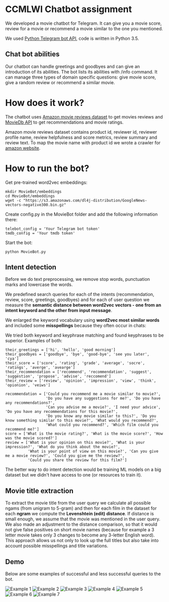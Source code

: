 # CCMLWI Chatbot assignment

We developed a movie chatbot for Telegram. It can give you a movie score, review for a movie or recommend a movie similar to the one you mentioned.

We used [Python Telegram bot API](https://github.com/python-telegram-bot/python-telegram-bot), code is written in Python 3.5.

## Chat bot abilities
Our chatbot can handle greetings and goodbyes and can give an introduction of its abilities. The bot lists its abilities with /info command.
It can manage three types of domain specific questions: give movie score, give a random review or recommend a similar movie.


# How does it work?
The chatbot uses [Amazon movie reviews dataset](https://snap.stanford.edu/data/web-Movies.html) to get movies reviews and
[MovieDb API](https://www.themoviedb.org) to get recommendations and movie ratings.

Amazon movie reviews dataset contains product id, reviewer id, reviewer profile name, review helpfulness and score metrics, review summary and review text.
To map the movie name with product id we wrote a crawler for [amazon website](https://www.amazon.com/product-reviews/).

# How to run the bot?

Get pre-trained word2vec embeddings:
```
mkdir MovieBot/embeddings
cd MovieBot/embeddings
wget -c "https://s3.amazonaws.com/dl4j-distribution/GoogleNews-vectors-negative300.bin.gz"
```

Create config.py in the MovieBot folder and add the following information there:
```
telebot_config = 'Your Telegram bot token'
tmdb_config = 'Your tmdb token'
```

Start the bot:
```
python MovieBot.py
```

## Intent detection

Before we do text preprocessing, we remove stop words, punctuation marks and lowercase the words.

We predefined search queries for each of the intents (recommendation, review, score, greetings, goodbyes) and for each of user question we measure the **semantic distance between word2vec vectors - one from an intent keyword and the other from input message**.

We enlarged the keyword vocabulary using **word2vec most similar words** and included some **misspellings** because they often occur in chats:

We tried both keyword and keyphrase matching and found keyphrases to be superior. Examples of both:
```
their_greetings = ['hi', 'hello', 'good morning']
their_goodbyes = ['goodbye', 'bye', 'good-bye', 'see you later', 'cya']
their_score = ['score', 'rating', 'grade', 'average', 'socre', 'ratings', 'averge', 'avearge']
their_recommendation = ['recommend', 'recommendation', 'suggest', 'suggestion', 'propose', 'advise', 'reccomend']
their_review = ['review', 'opinion', 'impression', 'view', 'think', 'opionion', 'veiws']
```
```
recommendation = ['Could you recommend me a movie similar to movie?',
                  'Do you have any suggestions for me?', 'Do you have any recommendations?',
                  'Can you advise me a movie?', 'I need your advice', 'Do you have any recommendations for this movie?',
                  'Do you know any movie similar to this?', 'Do you know something similar to this movie?', 'What would you recommend?',
                  'What could you recommend?', 'Which film could you recommend me?']
score = ['What is the movie rating?', 'What is the movie score?', 'How was the movie scored?']
review = ['What is your opinion on this movie?', 'What is your impression?', 'What do you think about the movie?',
          'What is your point of view on this movie?', 'Can you give me a movie review?', 'Could you give me the review?',
          'Could you share the review for this film?']
```

The better way to do intent detection would be training ML models on a big dataset but we didn't have access to one (or resources to train it).

## Movie title extraction
To extract the movie title from the user query we calculate all possible ngams (from unigram to 5-gram) and then
for each film in the dataset for each **ngram** we compute the **Levenshtein (edit) distance**. If distance is small enough,
we assume that the movie was mentioned in the user query. We also made an adjustment to the distance comparison, so that it would not give false positives on short movie names (because for example a 3 letter movie takes only 3 changes to become any 3-letter English word).
This approach allows us not only to look up the full titles but also take into account possible misspellings and title variations.

## Demo
Below are some examples of successful and less successful queries to the bot.

![Example 1](images/example1.jpg)
![Example 2](images/example2.jpg)
![Example 3](images/example3.jpg)
![Example 4](images/example4.jpg)
![Example 5](images/example5.jpg)
![Example 6](images/Example6.jpg)
![Example 7](images/Example7.jpg)

